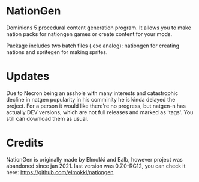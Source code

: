 # NationGen
Dominions 5 procedural content generation program. It allows you to make nation packs for nationgen games or create content for your mods.

Package includes two batch files (.exe analog): nationgen for creating nations and spritegen for making sprites.

# Updates
Due to Necron being an asshole with many interests and catastrophic decline in natgen popularity in his comminity he is kinda delayed the project. For a person it would like there're no progress, but natgen-n has actually DEV versions, which are not full releases and marked as 'tags'. You still can download them as usual.

# Credits
NationGen is originally made by Elmokki and Ealb, however project was abandoned since jan 2021.
last version was 0.7.0-RC12, you can check it here: https://github.com/elmokki/nationgen
